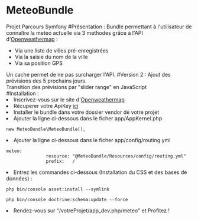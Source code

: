 # MeteoBundle
Projet Parcours Symfony
#Présentation :
Bundle permettant à l'utilisateur de connaître la meteo actuelle via 3 methodes grâce à l'API d'<a href="http://openweathermap.org/">Openweathermap</a> :
<ul>
<li>Via une liste de villes pré-enregistrées</li>
<li>Via la saisie du nom de la ville</li>
<li>Via sa position GPS</li>
</ul>
Un cache permet de ne pas surcharger l'API.
#Version 2 :
Ajout des prévisions des 5 prochains jours.<br>
Transition des prévisions par "slider range" en JavaScript<br>
#Installation :
<li>Inscrivez-vous sur le site d'<a href="http://openweathermap.org/">Openweathermap</a></li>
<li>Récuperer votre ApiKey <a href="https://home.openweathermap.org/api_keys">ici</a></li>
<li>Installer le bundle dans votre dossier vendor de votre projet</li>
<li>Ajouter la ligne ci-dessous dans le ficher app/AppKernel.php</li>
<pre><code>new MeteoBundle\MeteoBundle(),</code></pre>
<li>Ajouter la ligne ci-dessous dans le ficher app/config/routing.yml</li>
<pre><code>meteo:
               resource: "@MeteoBundle/Resources/config/routing.yml"
               prefix:   /</code></pre>
<li>Entrez les commandes ci-dessous (Installation du CSS et des bases de données) :
<pre><code>php bin/console asset:install --symlink</code></pre>
<pre><code>php bin/console doctrine:schema:update --force</code></pre></li>
<li>Rendez-vous sur "/votreProjet/app_dev.php/meteo" et Profitez !</li>
